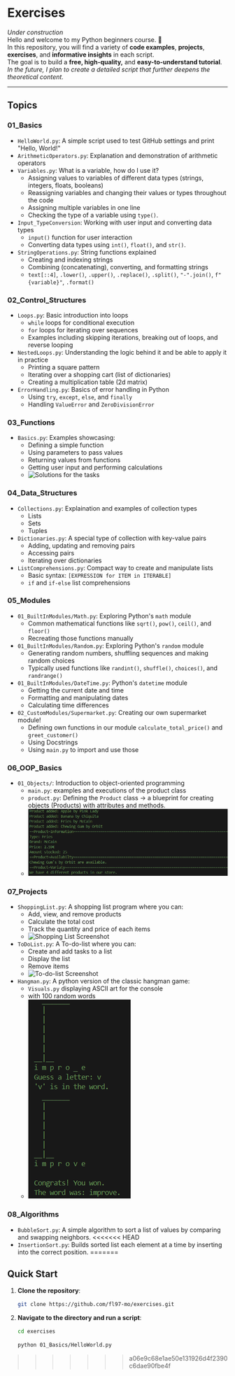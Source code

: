 # Exercises

*Under construction*  
Hello and welcome to my Python beginners course. 🐍  
In this repository, you will find a variety of **code examples**, **projects**, **exercises**, and **informative insights** in each script.  
The goal is to build a **free, high-quality,** and **easy-to-understand tutorial**.  
*In the future, I plan to create a detailed script that further deepens the theoretical content.*

---

## Topics

### **01_Basics**
- `HelloWorld.py`: A simple script used to test GitHub settings and print "Hello, World!"
- `ArithmeticOperators.py`: Explanation and demonstration of arithmetic operators
- `Variables.py`: What is a variable, how do I use it?
  - Assigning values to variables of different data types (strings, integers, floats, booleans)
  - Reassigning variables and changing their values or types throughout the code
  - Assigning multiple variables in one line
  - Checking the type of a variable using `type()`.
- `Input_TypeConversion`: Working with user input and converting data types
  - `input()` function for user interaction
  - Converting data types using `int()`, `float()`, and `str()`.
- `StringOperations.py`: String functions explained
  - Creating and indexing strings
  - Combining (concatenating), converting, and formatting strings
  - `text[::4]`, `.lower()`, `.upper()`, `.replace()`, `.split()`, `"-".join()`, `f"{variable}"`, `.format()`
  
### **02_Control_Structures**
- `Loops.py`: Basic introduction into loops
  - `while` loops for conditional execution
  - `for` loops for iterating over sequences
  - Examples including skipping iterations, breaking out of loops, and reverse looping
- `NestedLoops.py`: Understanding the logic behind it and be able to apply it in practice
  - Printing a square pattern
  - Iterating over a shopping cart (list of dictionaries)
  - Creating a multiplication table (2d matrix)
- `ErrorHandling.py`: Basics of error handling in Python
  - Using `try`, `except`, `else`, and `finally`
  - Handling `ValueError` and `ZeroDivisionError`

### **03_Functions**
- `Basics.py`: Examples showcasing:
  - Defining a simple function
  - Using parameters to pass values
  - Returning values from functions
  - Getting user input and performing calculations
  - ![Solutions for the tasks](09_Screenshots/03_Basics.png)
### **04_Data_Structures**
- `Collections.py`: Explaination and examples of collection types
  - Lists
  - Sets
  - Tuples
- `Dictionaries.py`: A special type of collection with key-value pairs
  - Adding, updating and removing pairs
  - Accessing pairs
  - Iterating over dictionaries
- `ListComprehensions.py`: Compact way to create and manipulate lists
  - Basic syntax: `[EXPRESSION for ITEM in ITERABLE]`
  - `if` and `if-else` list comprehensions

### **05_Modules**
- `01_BuiltInModules/Math.py`: Exploring Python's `math` module
  - Common mathematical functions like `sqrt()`, `pow()`, `ceil()`, and `floor()`
  - Recreating those functions manually
- `01_BuiltInModules/Random.py`: Exploring Python's `random` module
  - Generating random numbers, shuffling sequences and making random choices 
  - Typically used functions like `randint()`, `shuffle()`, `choices()`, and `randrange()`
- `01_BuiltInModules/DateTime.py`: Python's `datetime` module
  - Getting the current date and time
  - Formatting and manipulating dates
  - Calculating time differences
- `02_CustomModules/Supermarket.py`: Creating our own supermarket module!
  - Defining own functions in our module `calculate_total_price()` and `greet_customer()`
  - Using Docstrings 
  - Using `main.py` to import and use those
### **06_OOP_Basics**
- `01_Objects/`: Introduction to object-oriented programming
  - `main.py`: examples and executions of the product class
  - `product.py`: Defining the `Product` class -> a blueprint for creating objects (Products) with attributes and methods.
  - ![OOP Console Output](09_Screenshots/06_OOP_Basics_01_Objects.png)
  
### **07_Projects**
- `ShoppingList.py`: A shopping list program where you can:
  - Add, view, and remove products
  - Calculate the total cost
  - Track the quantity and price of each items
  - ![Shopping List Screenshot](09_Screenshots/07_ShoppingList.png)
- `ToDoList.py`: A To-do-list where you can:
  - Create and add tasks to a list
  - Display the list
  - Remove items
  - ![To-do-list Screenshot](09_Screenshots/07_ToDoList.png)
- `Hangman.py`: A python version of the classic hangman game:
  - `Visuals.py` displaying ASCII art for the console
  - with 100 random words
  - ![Hangman Game](09_Screenshots/07_Hangman.png)

### **08_Algorithms**
- `BubbleSort.py`: A simple algorithm to sort a list of values by comparing and swapping neighbors. 
<<<<<<< HEAD
- `InsertionSort.py`: Builds sorted list each element at a time by inserting into the correct position.
=======

## Quick Start
1. **Clone the repository**:
   ```bash
   git clone https://github.com/fl97-mo/exercises.git
2. **Navigate to the directory and run a script**:
   ```bash
   cd exercises
   ```
   ```bash
   python 01_Basics/HelloWorld.py
>>>>>>> a06e9c68e1ae50e131926d4f2390c6dae90fbe4f
